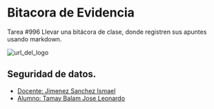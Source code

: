 # Bitacora de Evidencia

Tarea #996 Llevar una bitácora de clase, donde registren sus apuntes usando markdown.

![url_del_logo](https://seeklogo.com/images/U/Universidad_del_Caribe_Cancun-logo-FF634E8776-seeklogo.com.png)

## Seguridad de datos.
* [Docente: Jimenez Sanchez Ismael](#general-info)
* [Alumno: Tamay Balam Jose Leonardo](#technologies)
